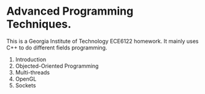 # Advanced Programming Techniques.
This is a Georgia Institute of Technology ECE6122 homework. It mainly uses C++ to do different fields programming.
1. Introduction
2. Objected-Oriented Programming
3. Multi-threads
4. OpenGL
5. Sockets
